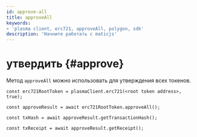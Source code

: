 ```yaml
---
id: approve-all
title: approveAll
keywords:
- 'plasma client, erc721, approveAll, polygon, sdk'
description: 'Начните работать с maticjs'
---
```


# утвердить {#approve}

Метод `approveAll` можно использовать для утверждения всех токенов.

```
const erc721RootToken = plasmaClient.erc721(<root token address>, true);

const approveResult = await erc721RootToken.approveAll();

const txHash = await approveResult.getTransactionHash();

const txReceipt = await approveResult.getReceipt();

```
